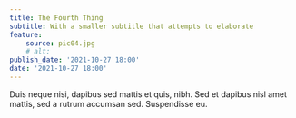 ```yaml
---
title: The Fourth Thing
subtitle: With a smaller subtitle that attempts to elaborate
feature:
    source: pic04.jpg
    # alt:
publish_date: '2021-10-27 18:00'
date: '2021-10-27 18:00'
---
```

Duis neque nisi, dapibus sed mattis et quis, nibh. Sed et dapibus nisl amet mattis, sed a rutrum accumsan sed. Suspendisse eu.